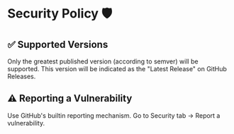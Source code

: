 <!--
This is a default security policy that applies to the entire bats-core organization.
It may be overridden by a repo-specific security policy.
https://docs.github.com/en/communities/setting-up-your-project-for-healthy-contributions/creating-a-default-community-health-file
-->

# Security Policy 🛡️

## ✅ Supported Versions 

Only the greatest published version (according to semver) will be supported.
This version will be indicated as the "Latest Release" on GitHub Releases.

## ⚠️ Reporting a Vulnerability 

Use GitHub's builtin reporting mechanism.
Go to Security tab -> Report a vulnerability.
